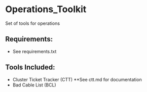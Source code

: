 # Operations_Toolkit
Set of tools for operations

## Requirements:
* See requirements.txt

## Tools Included:
* Cluster Ticket Tracker (CTT)
**See ctt.md for documentation
* Bad Cable List (BCL)
